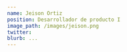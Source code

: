 ```yaml
---
name: Jeison Ortiz
position: Desarrollador de producto I
image_path: /images/jeison.png
twitter: 
blurb: ...
---
```

